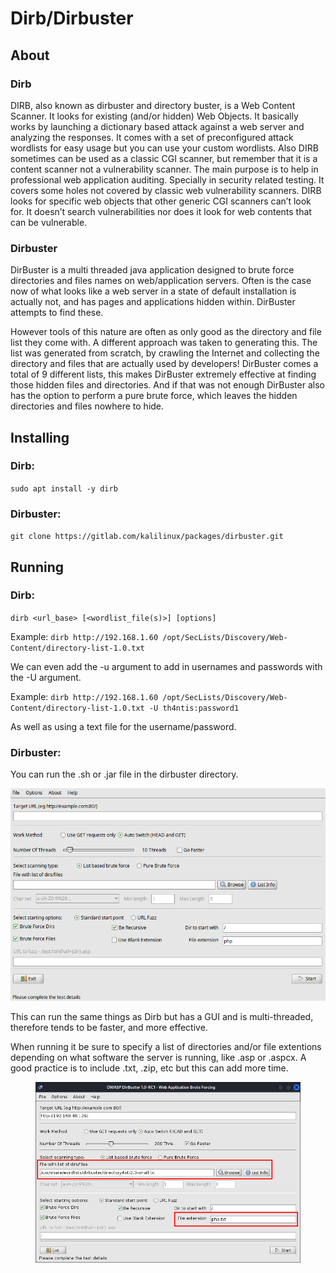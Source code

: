 # Dirb/Dirbuster

## About

### Dirb

DIRB, also known as dirbuster and directory buster, is a Web Content Scanner. It looks for existing (and/or hidden) Web Objects. It basically works by launching a dictionary based attack against a web server and analyzing the responses. It comes with a set of preconfigured attack wordlists for easy usage but you can use your custom wordlists. Also DIRB sometimes can be used as a classic CGI scanner, but remember that it is a content scanner not a vulnerability scanner. The main purpose is to help in professional web application auditing. Specially in security related testing. It covers some holes not covered by classic web vulnerability scanners. DIRB looks for specific web objects that other generic CGI scanners can’t look for. It doesn’t search vulnerabilities nor does it look for web contents that can be vulnerable.

### Dirbuster

DirBuster is a multi threaded java application designed to brute force directories and files names on web/application servers. Often is the case now of what looks like a web server in a state of default installation is actually not, and has pages and applications hidden within. DirBuster attempts to find these.

However tools of this nature are often as only good as the directory and file list they come with. A different approach was taken to generating this. The list was generated from scratch, by crawling the Internet and collecting the directory and files that are actually used by developers! DirBuster comes a total of 9 different lists, this makes DirBuster extremely effective at finding those hidden files and directories. And if that was not enough DirBuster also has the option to perform a pure brute force, which leaves the hidden directories and files nowhere to hide.

## Installing

### Dirb:

`sudo apt install -y dirb`

### Dirbuster:

`git clone https://gitlab.com/kalilinux/packages/dirbuster.git`

## Running

### Dirb:

`dirb <url_base> [<wordlist_file(s)>] [options]`

Example: `dirb http://192.168.1.60 /opt/SecLists/Discovery/Web-Content/directory-list-1.0.txt`

We can even add the -u argument to add in usernames and passwords with the -U argument.

Example: `dirb http://192.168.1.60 /opt/SecLists/Discovery/Web-Content/directory-list-1.0.txt -U th4ntis:password1`

As well as using a text file for the username/password.

### Dirbuster:

You can run the .sh or .jar file in the dirbuster directory.

![](<../../.gitbook/assets/image (268).png>)

This can run the same things as Dirb but has a GUI and is multi-threaded, therefore tends to be faster, and more effective.&#x20;

When running it be sure to specify a list of directories and/or file extentions depending on what software the server is running, like .asp or .aspcx. A good practice is to include .txt, .zip, etc but this can add more time.

<figure><img src="../../.gitbook/assets/image (132).png" alt=""><figcaption></figcaption></figure>
